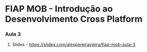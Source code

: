 # FIAP MOB - Introdução ao Desenvolvimento Cross Platform
### Aula 3

1.  Slides - https://slides.com/alexpereiravieira/fiap-mob-aula-3